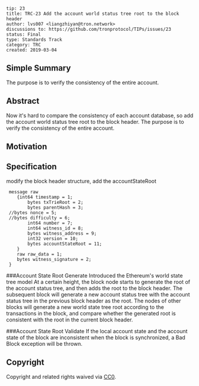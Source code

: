 ```
tip: 23
title: TRC-23 Add the account world status tree root to the block header
author: lvs007 <liangzhiyan@tron.network>
discussions to: https://github.com/tronprotocol/TIPs/issues/23
status: Final
type: Standards Track
category: TRC
created: 2019-03-04
```

## Simple Summary

The purpose is to verify the consistency of the entire account.

## Abstract

Now it's hard to compare the consistency of each account database, so add the account world status tree root to the block header. The purpose is to verify the consistency of the entire account.

## Motivation

## Specification

modify the block header structure, add the accountStateRoot
```message BlockHeader{
 message raw
 	{int64 timestamp = 1;
 		bytes txTrieRoot = 2;
 		bytes parentHash = 3;
 //bytes nonce = 5;
 //bytes difficulty = 6;
 		int64 number = 7;
 		int64 witness_id = 8;
 		bytes witness_address = 9;
 		int32 version = 10;
 		bytes accountStateRoot = 11;
 	}
 	raw raw_data = 1;
 	bytes witness_signature = 2;
 }
```

###Account State Root Generate
Introduced the Ethereum's world state tree model
At a certain height, the block node starts to generate the root of the account status tree, and then adds the root to the block header. The subsequent block will generate a new account status tree with the account status tree in the previous block header as the root.
The nodes of other blocks will generate a new world state tree root according to the transactions in the block, and compare whether the generated root is consistent with the root in the current block header.

###Account State Root Validate
If the local account state and the account state of the block are inconsistent when the block is synchronized, a Bad Block exception will be thrown.


## Copyright

Copyright and related rights waived via [CC0](LICENSE.md).
